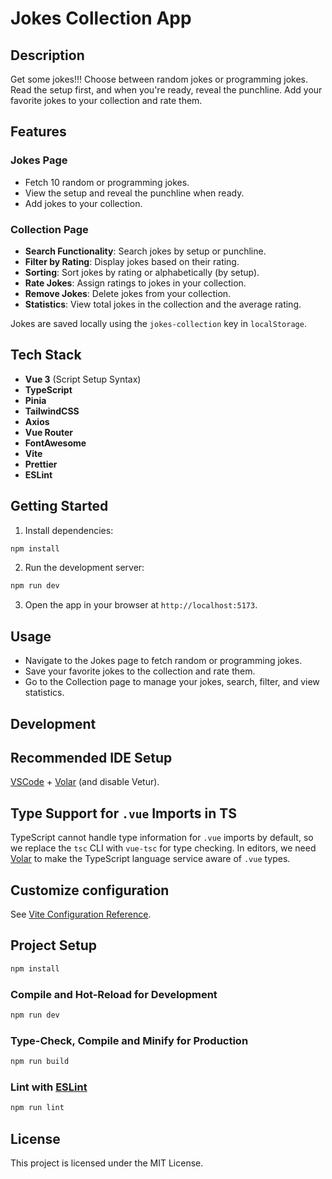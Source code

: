 # Jokes Collection App

## Description

Get some jokes!!! Choose between random jokes or programming jokes. Read the setup first, and when you're ready, reveal the punchline. Add your favorite jokes to your collection and rate them.

## Features

### Jokes Page

- Fetch 10 random or programming jokes.
- View the setup and reveal the punchline when ready.
- Add jokes to your collection.

### Collection Page

- **Search Functionality**: Search jokes by setup or punchline.
- **Filter by Rating**: Display jokes based on their rating.
- **Sorting**: Sort jokes by rating or alphabetically (by setup).
- **Rate Jokes**: Assign ratings to jokes in your collection.
- **Remove Jokes**: Delete jokes from your collection.
- **Statistics**: View total jokes in the collection and the average rating.

Jokes are saved locally using the `jokes-collection` key in `localStorage`.

## Tech Stack

- **Vue 3** (Script Setup Syntax)
- **TypeScript**
- **Pinia**
- **TailwindCSS**
- **Axios**
- **Vue Router**
- **FontAwesome**
- **Vite**
- **Prettier**
- **ESLint**

## Getting Started

1. Install dependencies:

```sh
npm install
```

2. Run the development server:

```sh
npm run dev
```

3. Open the app in your browser at `http://localhost:5173`.

## Usage

- Navigate to the Jokes page to fetch random or programming jokes.
- Save your favorite jokes to the collection and rate them.
- Go to the Collection page to manage your jokes, search, filter, and view statistics.

## Development

## Recommended IDE Setup

[VSCode](https://code.visualstudio.com/) + [Volar](https://marketplace.visualstudio.com/items?itemName=Vue.volar) (and disable Vetur).

## Type Support for `.vue` Imports in TS

TypeScript cannot handle type information for `.vue` imports by default, so we replace the `tsc` CLI with `vue-tsc` for type checking. In editors, we need [Volar](https://marketplace.visualstudio.com/items?itemName=Vue.volar) to make the TypeScript language service aware of `.vue` types.

## Customize configuration

See [Vite Configuration Reference](https://vite.dev/config/).

## Project Setup

```sh
npm install
```

### Compile and Hot-Reload for Development

```sh
npm run dev
```

### Type-Check, Compile and Minify for Production

```sh
npm run build
```

### Lint with [ESLint](https://eslint.org/)

```sh
npm run lint
```

## License

This project is licensed under the MIT License.
